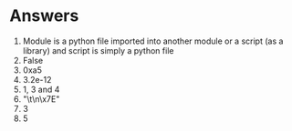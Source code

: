 # Answers

1. Module is a python file imported into another module or a script (as a library) and script is simply a python file
2. False
3. 0xa5
4. 3.2e-12
5. 1, 3 and 4
6. "\t\n\x7E"
7. 3
8. 5